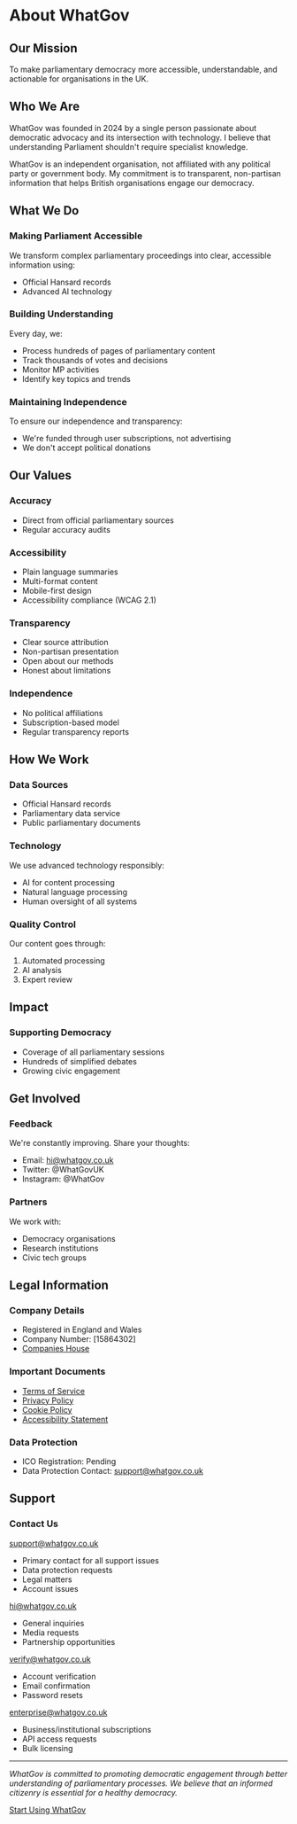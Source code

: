 # About WhatGov

## Our Mission
To make parliamentary democracy more accessible, understandable, and actionable for organisations in the UK.

## Who We Are

WhatGov was founded in 2024 by a single person passionate about democratic advocacy and its intersection with technology. I believe that understanding Parliament shouldn't require specialist knowledge.

WhatGov is an independent organisation, not affiliated with any political party or government body. My commitment is to transparent, non-partisan information that helps British organisations engage our democracy.

## What We Do

### Making Parliament Accessible
We transform complex parliamentary proceedings into clear, accessible information using:
- Official Hansard records
- Advanced AI technology

### Building Understanding
Every day, we:
- Process hundreds of pages of parliamentary content
- Track thousands of votes and decisions
- Monitor MP activities
- Identify key topics and trends

### Maintaining Independence
To ensure our independence and transparency:
- We're funded through user subscriptions, not advertising
- We don't accept political donations

## Our Values

### Accuracy
- Direct from official parliamentary sources
- Regular accuracy audits

### Accessibility
- Plain language summaries
- Multi-format content
- Mobile-first design
- Accessibility compliance (WCAG 2.1)

### Transparency
- Clear source attribution
- Non-partisan presentation
- Open about our methods
- Honest about limitations

### Independence
- No political affiliations
- Subscription-based model
- Regular transparency reports

## How We Work

### Data Sources
- Official Hansard records
- Parliamentary data service
- Public parliamentary documents

### Technology
We use advanced technology responsibly:
- AI for content processing
- Natural language processing
- Human oversight of all systems

### Quality Control
Our content goes through:
1. Automated processing
2. AI analysis
3. Expert review

## Impact

### Supporting Democracy
- Coverage of all parliamentary sessions
- Hundreds of simplified debates
- Growing civic engagement

## Get Involved

### Feedback
We're constantly improving. Share your thoughts:
- Email: hi@whatgov.co.uk
- Twitter: @WhatGovUK
- Instagram: @WhatGov

### Partners
We work with:
- Democracy organisations
- Research institutions
- Civic tech groups

## Legal Information

### Company Details
- Registered in England and Wales
- Company Number: [15864302]
- [Companies House](/https://find-and-update.company-information.service.gov.uk/company/15864302)

### Important Documents
- [Terms of Service](/about/terms)
- [Privacy Policy](/about/privacy)
- [Cookie Policy](/about/cookies)
- [Accessibility Statement](/about/accessibility)

### Data Protection
- ICO Registration: Pending
- Data Protection Contact: support@whatgov.co.uk

## Support

### Contact Us
support@whatgov.co.uk
- Primary contact for all support issues
- Data protection requests
- Legal matters
- Account issues

hi@whatgov.co.uk
- General inquiries
- Media requests
- Partnership opportunities

verify@whatgov.co.uk
- Account verification
- Email confirmation
- Password resets

enterprise@whatgov.co.uk
- Business/institutional subscriptions
- API access requests
- Bulk licensing

---

*WhatGov is committed to promoting democratic engagement through better understanding of parliamentary processes. We believe that an informed citizenry is essential for a healthy democracy.*

[Start Using WhatGov](/)
